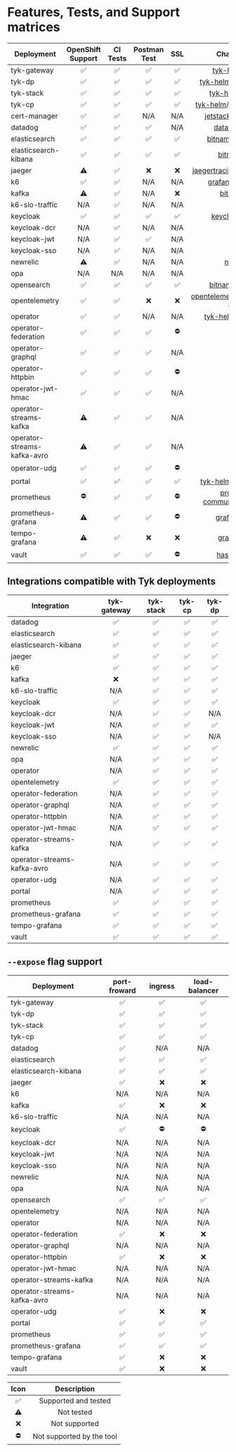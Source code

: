 # Features, Tests, and Support matrices

| Deployment           | OpenShift Support  |      CI Tests      |    Postman Test    |        SSL         |                                              Chart/Manifest                                              | Version |
|----------------------|:------------------:|:------------------:|:------------------:|:------------------:|:--------------------------------------------------------------------------------------------------------:|:-------:|
| tyk-gateway          | :white_check_mark: | :white_check_mark: | :white_check_mark: | :white_check_mark: |                        [tyk-helm](https://helm.tyk.io/public/helm/charts)/tyk-oss                        |  2.1.0  |
| tyk-dp               | :white_check_mark: | :white_check_mark: | :white_check_mark: | :white_check_mark: |                    [tyk-helm](https://helm.tyk.io/public/helm/charts)/tyk-data-plane                     |  2.1.0  |
| tyk-stack            | :white_check_mark: | :white_check_mark: | :white_check_mark: | :white_check_mark: |                       [tyk-helm](https://helm.tyk.io/public/helm/charts)/tyk-stack                       |  2.1.0  |
| tyk-cp               | :white_check_mark: | :white_check_mark: | :white_check_mark: | :white_check_mark: |                   [tyk-helm](https://helm.tyk.io/public/helm/charts)/tyk-control-plane                   |  2.1.0  |
| cert-manager         | :white_check_mark: | :white_check_mark: |        N/A         |        N/A         |                           [jetstack](https://charts.jetstack.io)/cert-manager                            | 1.15.1  |
| datadog              | :white_check_mark: | :white_check_mark: | :white_check_mark: |        N/A         |                              [datadog](https://helm.datadoghq.com)/datadog                               | 3.69.0  |
| elasticsearch        | :white_check_mark: | :white_check_mark: | :white_check_mark: | :white_check_mark: |                       [bitnami](https://charts.bitnami.com/bitnami)/elasticsearch                        | 21.3.5  |
| elasticsearch-kibana | :white_check_mark: | :white_check_mark: | :white_check_mark: | :white_check_mark: |                           [bitnami](https://charts.bitnami.com/bitnami)/kibana                           | 11.2.14 |
| jaeger               |     :warning:      | :white_check_mark: |        :x:         |        :x:         |               [jaegertracing](https://jaegertracing.github.io/helm-charts)/jaeger-operator               | 2.46.2  |
| k6                   | :white_check_mark: | :white_check_mark: |        N/A         |        N/A         |                       [grafana](https://grafana.github.io/helm-charts)/k6-operator                       |  3.8.0  |
| kafka                |     :warning:      | :white_check_mark: |        N/A         |        :x:         |                           [bitnami](https://charts.bitnami.com/bitnami)/kafka                            | 30.1.8  |
| k6-slo-traffic       |        N/A         | :white_check_mark: |        N/A         |        N/A         |                                                   N/A                                                    |   N/A   |
| keycloak             | :white_check_mark: | :white_check_mark: | :white_check_mark: | :white_check_mark: | [keycloak-operator](https://raw.githubusercontent.com/keycloak/keycloak-k8s-resources/21.0.1/kubernetes) | 25.0.2  |
| keycloak-dcr         |        N/A         | :white_check_mark: |        N/A         |        N/A         |                                                   N/A                                                    |   N/A   |
| keycloak-jwt         |        N/A         | :white_check_mark: | :white_check_mark: |        N/A         |                                                   N/A                                                    |   N/A   |
| keycloak-sso         |        N/A         | :white_check_mark: |        N/A         |        N/A         |                                                   N/A                                                    |   N/A   |
| newrelic             |     :warning:      | :white_check_mark: |        N/A         |        N/A         |                             [nri-bundle](https://helm-charts.newrelic.com/)                              | 5.0.87  |
| opa                  |        N/A         |        N/A         |        N/A         |        N/A         |                                                   N/A                                                    |   N/A   |
| opensearch           | :white_check_mark: | :white_check_mark: | :white_check_mark: | :white_check_mark: |                         [bitnami](https://charts.bitnami.com/bitnami)/opensearch                         |  1.2.8  |
| opentelemetry        | :white_check_mark: | :white_check_mark: |        :x:         |        :x:         |   [opentelemetry](https://open-telemetry.github.io/opentelemetry-helm-charts)/opentelemetry-collector    | 0.108.1 |
| operator             | :white_check_mark: | :white_check_mark: |        N/A         |        N/A         |                     [tyk-helm](https://helm.tyk.io/public/helm/charts)/tyk-operator                      | 0.18.0  |
| operator-federation  | :white_check_mark: | :white_check_mark: | :white_check_mark: |     :no_entry:     |                                                   N/A                                                    |   N/A   |
| operator-graphql     | :white_check_mark: | :white_check_mark: | :white_check_mark: |        N/A         |                                                   N/A                                                    |   N/A   |
| operator-httpbin     | :white_check_mark: | :white_check_mark: | :white_check_mark: |     :no_entry:     |                                                   N/A                                                    |   N/A   |
| operator-jwt-hmac    | :white_check_mark: | :white_check_mark: | :white_check_mark: |        N/A         |                                                   N/A                                                    |   N/A   |
| operator-streams-kafka       |     :warning:      | :white_check_mark: | :white_check_mark: |        N/A         |                                                   N/A                                                    |   N/A   |
| operator-streams-kafka-avro  |     :warning:      | :white_check_mark: | :white_check_mark: |        N/A         |                                                   N/A                                                    |   N/A   |
| operator-udg         | :white_check_mark: | :white_check_mark: | :white_check_mark: |     :no_entry:     |                                                   N/A                                                    |   N/A   |
| portal               | :white_check_mark: | :white_check_mark: | :white_check_mark: | :white_check_mark: |                    [tyk-helm](https://helm.tyk.io/public/helm/charts)/tyk-dev-portal                     |  2.1.0  |
| prometheus           |     :no_entry:     | :white_check_mark: | :white_check_mark: |     :no_entry:     |          [prometheus-community](https://prometheus-community.github.io/helm-charts)/prometheus           | 25.24.1 |
| prometheus-grafana   |     :warning:      | :white_check_mark: | :white_check_mark: |     :no_entry:     |                         [grafana](https://grafana.github.io/helm-charts)/grafana                         |  8.3.6  |
| tempo-grafana        |     :warning:      | :white_check_mark: |        :x:         |        :x:         |                          [grafana](https://grafana.github.io/helm-charts)/tempo                          | 1.10.3  |
| vault                | :white_check_mark: | :white_check_mark: | :white_check_mark: |     :no_entry:     |                          [hashicorp](https://helm.releases.hashicorp.com)/vault                          | 0.28.1  |


## Integrations compatible with Tyk deployments
| Integration          |    tyk-gateway     |     tyk-stack      |       tyk-cp       |       tyk-dp       |
|----------------------|:------------------:|:------------------:|:------------------:|:------------------:|
| datadog              | :white_check_mark: | :white_check_mark: | :white_check_mark: | :white_check_mark: |
| elasticsearch        | :white_check_mark: | :white_check_mark: | :white_check_mark: | :white_check_mark: |
| elasticsearch-kibana | :white_check_mark: | :white_check_mark: | :white_check_mark: | :white_check_mark: |
| jaeger               | :white_check_mark: | :white_check_mark: | :white_check_mark: | :white_check_mark: |
| k6                   | :white_check_mark: | :white_check_mark: | :white_check_mark: | :white_check_mark: |
| kafka                |        :x:         | :white_check_mark: | :white_check_mark: | :white_check_mark: |
| k6-slo-traffic       |        N/A         | :white_check_mark: | :white_check_mark: | :white_check_mark: |
| keycloak             | :white_check_mark: | :white_check_mark: | :white_check_mark: | :white_check_mark: |
| keycloak-dcr         |        N/A         | :white_check_mark: | :white_check_mark: |        N/A         |
| keycloak-jwt         |        N/A         | :white_check_mark: | :white_check_mark: | :white_check_mark: |
| keycloak-sso         |        N/A         | :white_check_mark: | :white_check_mark: |        N/A         |
| newrelic             | :white_check_mark: | :white_check_mark: | :white_check_mark: | :white_check_mark: |
| opa                  |        N/A         | :white_check_mark: | :white_check_mark: | :white_check_mark: |
| operator             |        N/A         | :white_check_mark: | :white_check_mark: | :white_check_mark: |
| opentelemetry        | :white_check_mark: | :white_check_mark: | :white_check_mark: | :white_check_mark: |
| operator-federation  |        N/A         | :white_check_mark: | :white_check_mark: | :white_check_mark: |
| operator-graphql     |        N/A         | :white_check_mark: | :white_check_mark: | :white_check_mark: |
| operator-httpbin     |        N/A         | :white_check_mark: | :white_check_mark: | :white_check_mark: |
| operator-jwt-hmac    |        N/A         | :white_check_mark: | :white_check_mark: | :white_check_mark: |
| operator-streams-kafka       |        N/A         | :white_check_mark: | :white_check_mark: | :white_check_mark: |
| operator-streams-kafka-avro  |        N/A         | :white_check_mark: | :white_check_mark: | :white_check_mark: |
| operator-udg         |        N/A         | :white_check_mark: | :white_check_mark: | :white_check_mark: |
| portal               |        N/A         | :white_check_mark: | :white_check_mark: | :white_check_mark: |
| prometheus           | :white_check_mark: | :white_check_mark: | :white_check_mark: | :white_check_mark: |
| prometheus-grafana   | :white_check_mark: | :white_check_mark: | :white_check_mark: | :white_check_mark: |
| tempo-grafana        | :white_check_mark: | :white_check_mark: | :white_check_mark: | :white_check_mark: |
| vault                | :white_check_mark: | :white_check_mark: | :white_check_mark: | :white_check_mark: |

## `--expose` flag support
| Deployment           |    port-froward    |      ingress       |   load-balancer    |
|----------------------|:------------------:|:------------------:|:------------------:|
| tyk-gateway          | :white_check_mark: | :white_check_mark: | :white_check_mark: |
| tyk-dp               | :white_check_mark: | :white_check_mark: | :white_check_mark: |
| tyk-stack            | :white_check_mark: | :white_check_mark: | :white_check_mark: |
| tyk-cp               | :white_check_mark: | :white_check_mark: | :white_check_mark: |
| datadog              | :white_check_mark: |        N/A         |        N/A         |
| elasticsearch        | :white_check_mark: | :white_check_mark: | :white_check_mark: |
| elasticsearch-kibana | :white_check_mark: | :white_check_mark: | :white_check_mark: |
| jaeger               | :white_check_mark: |        :x:         |        :x:         |
| k6                   |        N/A         |        N/A         |        N/A         |
| kafka                | :white_check_mark: |        :x:         |        :x:         |
| k6-slo-traffic       |        N/A         |        N/A         |        N/A         |
| keycloak             | :white_check_mark: |     :no_entry:     |     :no_entry:     |
| keycloak-dcr         |        N/A         |        N/A         |        N/A         |
| keycloak-jwt         |        N/A         |        N/A         |        N/A         |
| keycloak-sso         |        N/A         |        N/A         |        N/A         |
| newrelic             |        N/A         |        N/A         |        N/A         |
| opa                  |        N/A         |        N/A         |        N/A         |
| opensearch           | :white_check_mark: | :white_check_mark: | :white_check_mark: |
| opentelemetry        |        N/A         |        N/A         |        N/A         |
| operator             |        N/A         |        N/A         |        N/A         |
| operator-federation  | :white_check_mark: |        :x:         |        :x:         |
| operator-graphql     |        N/A         |        N/A         |        N/A         |
| operator-httpbin     | :white_check_mark: |        :x:         |        :x:         |
| operator-jwt-hmac    |        N/A         |        N/A         |        N/A         |
| operator-streams-kafka       |        N/A         |        N/A         |        N/A         |
| operator-streams-kafka-avro  |        N/A         |        N/A         |        N/A         |
| operator-udg         | :white_check_mark: |        :x:         |        :x:         |
| portal               | :white_check_mark: | :white_check_mark: | :white_check_mark: |
| prometheus           | :white_check_mark: | :white_check_mark: | :white_check_mark: |
| prometheus-grafana   | :white_check_mark: | :white_check_mark: | :white_check_mark: |
| tempo-grafana        | :white_check_mark: |        :x:         |        :x:         |
| vault                | :white_check_mark: |        :x:         |        :x:         |

|        Icon        |        Description        |
|:------------------:|:-------------------------:|
| :white_check_mark: |   Supported and tested    |
|     :warning:      |        Not tested         |
|        :x:         |       Not supported       |
|     :no_entry:     | Not supported by the tool |
